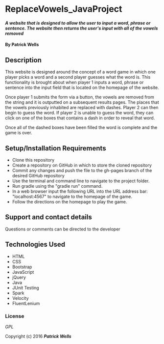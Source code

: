 # ReplaceVowels_JavaProject

#### _A website that is designed to allow the user to input a word, phrase or sentence. The website then returns the user's input with all of the vowels removed_

#### By **Patrick Wells**


## Description

This website is designed around the concept of a word game in which one player picks a word and a second player guesses what the word is. This functionality is brought about when player 1 inputs a word, phrase or sentence into the input field that is located on the homepage of the website.

Once player 1 submits the form via a button, the vowels are removed from the string and it is outputted on a subsequent results pages. The places that the vowels previously inhabited are replaced with dashes. Player 2 can then begin to guess the word. If player 2 is unable to guess the word, they can click on one of the boxes that contains a dash in order to reveal that word.

Once all of the dashed boxes have been filled the word is complete and the game is over.

## Setup/Installation Requirements

* Clone this repository
* Create a repository on GitHub in which to store the cloned repository
* Commit any changes and push the file to the gh-pages branch of the desired GitHub repository
* Use the terminal and command line to navigate to the project folder.
* Run gradle using the "gradle run" command.
* In a web browser input the following URL into the URL address bar: "localhost:4567" to navigate to the homepage of the game.
* Follow the directions on the homepage to play the game.


## Support and contact details

Questions or comments can be directed to the developer


## Technologies Used

* HTML
* CSS
* Bootstrap
* JavaScript
* jQuery
* Java
* JUnit Testing
* Spark
* Velocity
* FluentLenium


### License

*GPL*

Copyright (c) 2016 **_Patrick Wells_**
